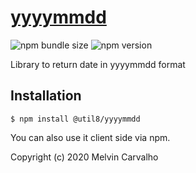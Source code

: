 # [yyyymmdd](https://github.com/util8/yyyymmdd)

![npm bundle size](https://img.shields.io/bundlephobia/minzip/@util8/yyyymmdd)
![npm version](https://img.shields.io/npm/v/@util8/yyyymmdd)

Library to return date in yyyymmdd format

## Installation

    $ npm install @util8/yyyymmdd

You can also use it client side via npm.

Copyright (c) 2020 Melvin Carvalho
